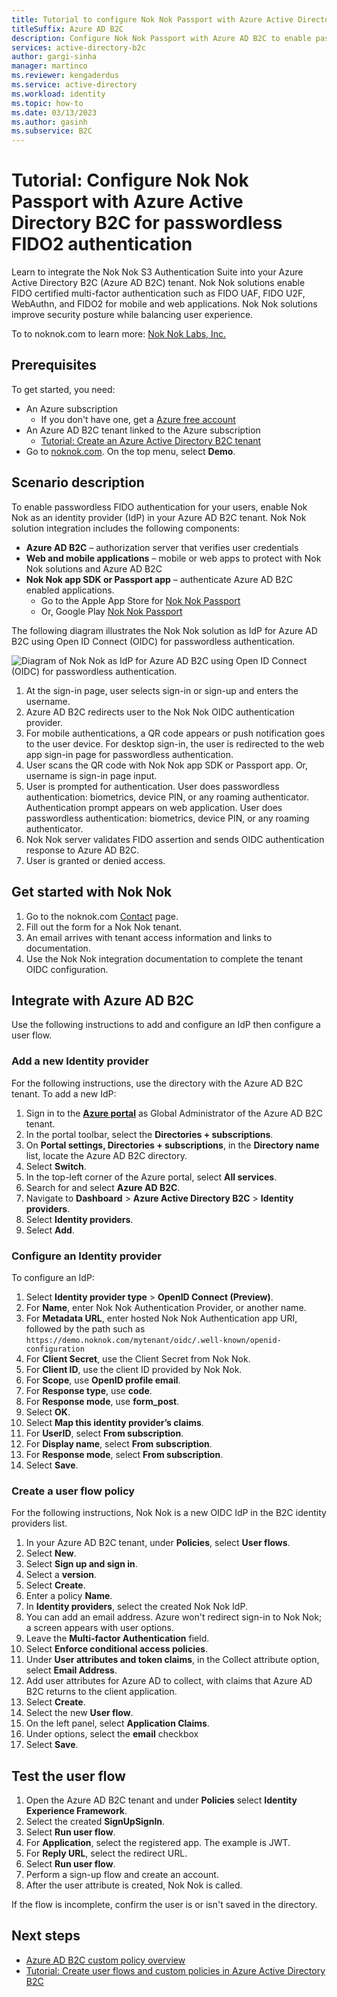 ```yaml
---
title: Tutorial to configure Nok Nok Passport with Azure Active Directory B2C for passwordless FIDO2 authentication
titleSuffix: Azure AD B2C
description: Configure Nok Nok Passport with Azure AD B2C to enable passwordless FIDO2 authentication
services: active-directory-b2c
author: gargi-sinha
manager: martinco
ms.reviewer: kengaderdus
ms.service: active-directory
ms.workload: identity
ms.topic: how-to
ms.date: 03/13/2023
ms.author: gasinh
ms.subservice: B2C
---
```

# Tutorial: Configure Nok Nok Passport with Azure Active Directory B2C for passwordless FIDO2 authentication

Learn to integrate the Nok Nok S3 Authentication Suite into your Azure Active Directory B2C (Azure AD B2C) tenant. Nok Nok solutions enable FIDO certified multi-factor authentication such as FIDO UAF, FIDO U2F, WebAuthn, and FIDO2 for mobile and web applications. Nok Nok solutions improve security posture while balancing user experience.


To to noknok.com to learn more: [Nok Nok Labs, Inc.](https://noknok.com/)

## Prerequisites

To get started, you need:

* An Azure subscription
  * If you don't have one, get a [Azure free account](https://azure.microsoft.com/free/)
* An Azure AD B2C tenant linked to the Azure subscription
  * [Tutorial: Create an Azure Active Directory B2C tenant](tutorial-create-tenant.md) 
* Go to [noknok.com](https://noknok.com/). On the top menu, select **Demo**.

## Scenario description

To enable passwordless FIDO authentication for your users, enable Nok Nok as an identity provider (IdP) in your Azure AD B2C tenant. Nok Nok solution integration includes the following components:

* **Azure AD B2C** – authorization server that verifies user credentials
* **Web and mobile applications** – mobile or web apps to protect with Nok Nok solutions and Azure AD B2C
* **Nok Nok app SDK or Passport app** – authenticate Azure AD B2C enabled applications. 
  * Go to the Apple App Store for [Nok Nok Passport](https://apps.apple.com/us/app/nok-nok-passport/id1050437340)
  * Or, Google Play [Nok Nok Passport](https://play.google.com/store/apps/details?id=com.noknok.android.passport2&hl=en&gl=US)

The following diagram illustrates the Nok Nok solution as IdP for Azure AD B2C using Open ID Connect (OIDC) for passwordless authentication.

   ![Diagram of Nok Nok as IdP for Azure AD B2C using Open ID Connect (OIDC) for passwordless authentication.](./media/partner-nok-nok/nok-nok-architecture-diagram.png)

1. At the sign-in page, user selects sign-in or sign-up and enters the username.
2. Azure AD B2C redirects user to the Nok Nok OIDC authentication provider.
3. For mobile authentications, a QR code appears or push notification goes to the user device. For desktop sign-in, the user is redirected to the web app sign-in page for passwordless authentication.
4. User scans the QR code with Nok Nok app SDK or Passport app. Or, username is sign-in page input.
5. User is prompted for authentication. User does passwordless authentication: biometrics, device PIN, or any roaming authenticator. Authentication prompt appears on web application. User does passwordless authentication: biometrics, device PIN, or any roaming authenticator. 
6. Nok Nok server validates FIDO assertion and sends OIDC authentication response to Azure AD B2C.
7. User is granted or denied access.

## Get started with Nok Nok

1. Go to the noknok.com [Contact](https://noknok.com/contact/) page. 
2. Fill out the form for a Nok Nok tenant. 
3. An email arrives with tenant access information and links to documentation. 
4. Use the Nok Nok integration documentation to complete the tenant OIDC configuration.

## Integrate with Azure AD B2C

Use the following instructions to add and configure an IdP then configure a user flow.

### Add a new Identity provider

For the following instructions, use the directory with the Azure AD B2C tenant. To add a new IdP:

1. Sign in to the **[Azure portal](https://portal.azure.com/#home)** as Global Administrator of the Azure AD B2C tenant.
2. In the portal toolbar, select the **Directories + subscriptions**.
3. On **Portal settings, Directories + subscriptions**, in the **Directory name** list, locate the Azure AD B2C directory.
4. Select **Switch**.
5. In the top-left corner of the Azure portal, select **All services**.
6. Search for and select **Azure AD B2C**.
7. Navigate to **Dashboard** > **Azure Active Directory B2C** > **Identity providers**.
8. Select **Identity providers**.
9. Select **Add**.

### Configure an Identity provider 

To configure an IdP:

1. Select **Identity provider type** > **OpenID Connect (Preview)**.
2. For **Name**, enter Nok Nok Authentication Provider, or another name.
3. For **Metadata URL**, enter hosted Nok Nok Authentication app URI, followed by the path such as `https://demo.noknok.com/mytenant/oidc/.well-known/openid-configuration`
4. For **Client Secret**, use the Client Secret from Nok Nok.
5. For **Client ID**, use the client ID provided by Nok Nok.
6. For **Scope**, use **OpenID profile email**.
7. For **Response type**, use **code**.
8. For **Response mode**, use **form_post**.
9. Select **OK**.
10. Select **Map this identity provider’s claims**.
11. For **UserID**, select **From subscription**.
12. For **Display name**, select **From subscription**.
13. For **Response mode**, select **From subscription**. 
14. Select **Save**.

### Create a user flow policy

For the following instructions, Nok Nok is a new OIDC IdP in the B2C identity providers list.

1. In your Azure AD B2C tenant, under **Policies**, select **User flows**.
2. Select **New**.
3. Select **Sign up and sign in**.
4. Select a **version**.
5. Select **Create**.
6. Enter a policy **Name**.
7. In **Identity providers**, select the created Nok Nok IdP.
8. You can add an email address. Azure won't redirect sign-in to Nok Nok; a screen appears with user options.
9. Leave the **Multi-factor Authentication** field.
10. Select **Enforce conditional access policies**.
11. Under **User attributes and token claims**, in the Collect attribute option, select **Email Address**. 
12. Add user attributes for Azure AD to collect, with claims that Azure AD B2C returns to the client application.
13. Select **Create**.
14. Select the new **User flow**.
15. On the left panel, select **Application Claims**. 
16. Under options, select the **email** checkbox
17. Select **Save**.

## Test the user flow

1. Open the Azure AD B2C tenant and under **Policies** select **Identity Experience Framework**.
2. Select the created **SignUpSignIn**.
3. Select **Run user flow**.
4. For **Application**, select the registered app. The example is JWT.
5. For **Reply URL**, select the redirect URL.
6. Select **Run user flow**.
7. Perform a sign-up flow and create an account.
8. After the user attribute is created, Nok Nok is called.

If the flow is incomplete, confirm the user is or isn't saved in the directory.

## Next steps

* [Azure AD B2C custom policy overview](./custom-policy-overview.md)
* [Tutorial: Create user flows and custom policies in Azure Active Directory B2C](tutorial-create-user-flows.md?pivots=b2c-custom-policy)
